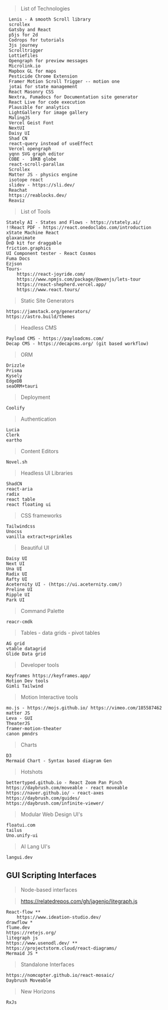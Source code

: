 >List of Technologies

	 Lenis - A smooth Scroll library
	 scrollex
	 Gatsby and React
	 p5js for 2d
	 Codrops for tutorials
	 3js journey
	 Scrolltrigger
	 Lottiefiles
	 Opengraph for preview messages
	 Microlink.io
	 Mapbox GL for maps
	 Pesticide Chrome Extension
	 Framer Motion Scroll Trigger -- motion one
	 jotai for state management
	 React Masonry CSS
	 Nextra, Fumadocs for Documentation site generator
	 React Live for code execution
	 Plausible for analytics
	 LightGallery for image gallery
	 MalingJS
	 Vercel Geist Font
	 NextUI
	 Daisy UI
	 Shad CN
	 react-query instead of useEffect
	 Vercel opengraph
	 yqnn SVG graph editor
	 COBE -  10KB globe
	 react-scroll-parallax
	 Scrollex
	 Matter JS - physics engine
	 isotope react
	 slidev - https://sli.dev/
	 Reachat
	 https://reablocks.dev/
	 Reaviz


>List of Tools

	Stately AI - States and Flows - https://stately.ai/
	!!React PDF - https://react.onedoclabs.com/introduction
	xState Machine React
	glaxanimate
	DnD kit for draggable
	friction.graphics
	UI Component tester - React Cosmos
	Fuma Docs
	Ezjson
	Tours- 
		https://react-joyride.com/
		https://www.npmjs.com/package/@owenjs/lets-tour
		https://react-shepherd.vercel.app/
		https://www.react.tours/


>Static Site Generators

	https://jamstack.org/generators/
	https://astro.build/themes

>Headless CMS

	Payload CMS - https://payloadcms.com/
	Decap CMS - https://decapcms.org/ (git based workflow)

>ORM

	Drizzle
	Prisma
	Kysely
	EdgeDB
	seaORM+tauri

>Deployment

	Coolify

>Authentication

	Lucia
	Clerk
	eartho

>Content Editors

	Novel.sh

>Headless UI Libraries

	ShadCN
	react-aria
	radix
	react table
	react floating ui

>CSS frameworks

	Tailwindcss
	Unocss
	vanilla extract+sprinkles

>Beautiful UI

	Daisy UI
	Next UI
	Una UI
	Radix UI
	Rafty UI
	Aceternity UI - (https://ui.aceternity.com/)
	Preline UI
	Ripple UI
	Park UI

>Command Palette

	reacr-cmdk

>Tables - data grids - pivot tables

	AG grid
	vtable datagrid
	Glide Data grid

>Developer tools

	Keyframes https://keyframes.app/
	Motion Dev tools 
	Gimli Tailwind

>Motion Interactive tools 

	mo.js - https://mojs.github.io/ https://vimeo.com/185587462
	matter JS
	Leva - GUI
	TheaterJS
	framer-motion-theater
	canon pmndrs

>Charts

	D3
	Mermaid Chart - Syntax based diagram Gen

>Hotshots

	bettertyped.github.io - React Zoom Pan Pinch
	https://daybrush.com/moveable - react moveable
	https://naver.github.io/ - react-axes
	https://daybrush.com/guides/
	https://daybrush.com/infinite-viewer/

>Modular Web Design UI's

	floatui.com
	tailus
	Uno.unify-ui

>AI Lang UI's

	langui.dev

## GUI Scripting Interfaces

>Node-based interfaces

>https://relatedrepos.com/gh/jagenjo/litegraph.js

	React-flow **
		https://www.ideation-studio.dev/
	drawflow *
	flume.dev
	https://retejs.org/
	litegraph js
	https://www.usenodl.dev/ **
	https://projectstorm.cloud/react-diagrams/
	Mermaid JS *

>Standalone Interfaces

	https://nomcopter.github.io/react-mosaic/
	Daybrush Moveable

>New Horizons

	RxJs